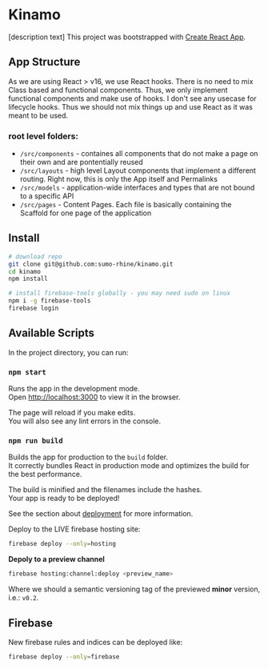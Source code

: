 # Kinamo

[description text]
This project was bootstrapped with [Create React App](https://github.com/facebook/create-react-app).

## App Structure

As we are using React > v16, we use React hooks. There is no need to mix Class based and functional 
components. Thus, we only implement functional components and make use of hooks. I don't see any 
usecase for lifecycle hooks. Thus we should not mix things up and use React as it was meant to be 
used.

### root level folders:

- `/src/components`  -  containes all components that do not make a page on their own and are pontentially reused
- `/src/layouts`  -  high level Layout components that implement a different routing. Right now, this is only the App itself and Permalinks
- `/src/models`  -  application-wide interfaces and types that are not bound to a specific API
- `/src/pages`  -  Content Pages. Each file is basically containing the Scaffold for one page of the application

## Install

```bash
# download repo
git clone git@github.com:sumo-rhine/kinamo.git
cd kinamo
npm install

# install firebase-tools globally - you may need sudo on linux
npm i -g firebase-tools
firebase login
```

## Available Scripts

In the project directory, you can run:

### `npm start`

Runs the app in the development mode.\
Open [http://localhost:3000](http://localhost:3000) to view it in the browser.

The page will reload if you make edits.\
You will also see any lint errors in the console.


### `npm run build`

Builds the app for production to the `build` folder.\
It correctly bundles React in production mode and optimizes the build for the best performance.

The build is minified and the filenames include the hashes.\
Your app is ready to be deployed!

See the section about [deployment](https://facebook.github.io/create-react-app/docs/deployment) for more information.

Deploy to the LIVE firebase hosting site:

```bash
firebase deploy --only=hosting
```

**Depoly to a preview channel**
```bash
firebase hosting:channel:deploy <preview_name>
```

Where we should a semantic versioning tag of the previewed **minor** version, 
i.e.: `v0.2`.  

## Firebase

New firebase rules and indices can be deployed like:

```bash
firebase deploy --only=firebase
```
